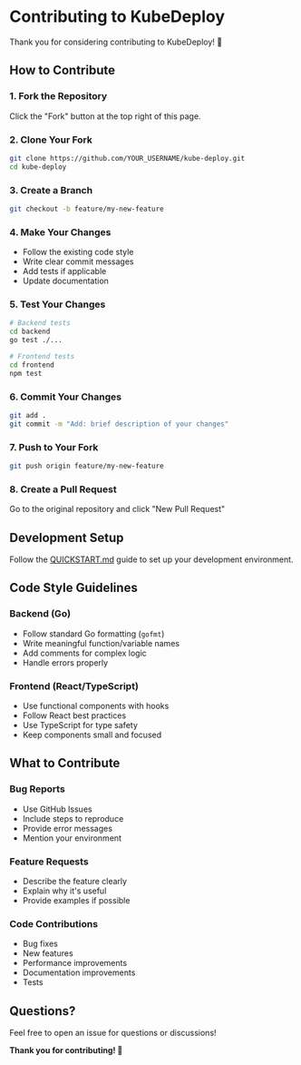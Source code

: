 # Contributing to KubeDeploy

Thank you for considering contributing to KubeDeploy! 🎉

## How to Contribute

### 1. Fork the Repository
Click the "Fork" button at the top right of this page.

### 2. Clone Your Fork
```bash
git clone https://github.com/YOUR_USERNAME/kube-deploy.git
cd kube-deploy
```

### 3. Create a Branch
```bash
git checkout -b feature/my-new-feature
```

### 4. Make Your Changes
- Follow the existing code style
- Write clear commit messages
- Add tests if applicable
- Update documentation

### 5. Test Your Changes
```bash
# Backend tests
cd backend
go test ./...

# Frontend tests
cd frontend
npm test
```

### 6. Commit Your Changes
```bash
git add .
git commit -m "Add: brief description of your changes"
```

### 7. Push to Your Fork
```bash
git push origin feature/my-new-feature
```

### 8. Create a Pull Request
Go to the original repository and click "New Pull Request"

## Development Setup

Follow the [QUICKSTART.md](QUICKSTART.md) guide to set up your development environment.

## Code Style Guidelines

### Backend (Go)
- Follow standard Go formatting (`gofmt`)
- Write meaningful function/variable names
- Add comments for complex logic
- Handle errors properly

### Frontend (React/TypeScript)
- Use functional components with hooks
- Follow React best practices
- Use TypeScript for type safety
- Keep components small and focused

## What to Contribute

### Bug Reports
- Use GitHub Issues
- Include steps to reproduce
- Provide error messages
- Mention your environment

### Feature Requests
- Describe the feature clearly
- Explain why it's useful
- Provide examples if possible

### Code Contributions
- Bug fixes
- New features
- Performance improvements
- Documentation improvements
- Tests

## Questions?

Feel free to open an issue for questions or discussions!

**Thank you for contributing! 🚀**
